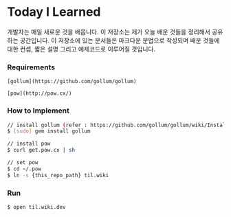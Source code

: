 # Today I Learned

  개발자는 매일 새로운 것을 배웁니다. 이 저장소는 제가 오늘 배운 것들을 정리해서 공유하는 공간입니다.
  이 저장소에 있는 문서들은 마크다운 문법으로 작성되며 배운 것들에 대한 컨셉, 짧은 설명 그리고 예제코드로 이루어질 것입니다.

### Requirements
```
[gollum](https://github.com/gollum/gollum)

[pow](http://pow.cx/)
```

### How to Implement
```bash
// install gollum (refer : https://github.com/gollum/gollum/wiki/Installation)
$ [sudo] gem install gollum

// install pow
$ curl get.pow.cx | sh

// set pow
$ cd ~/.pow
$ ln -s {this_repo_path} til.wiki
```

### Run
```
$ open til.wiki.dev
```
